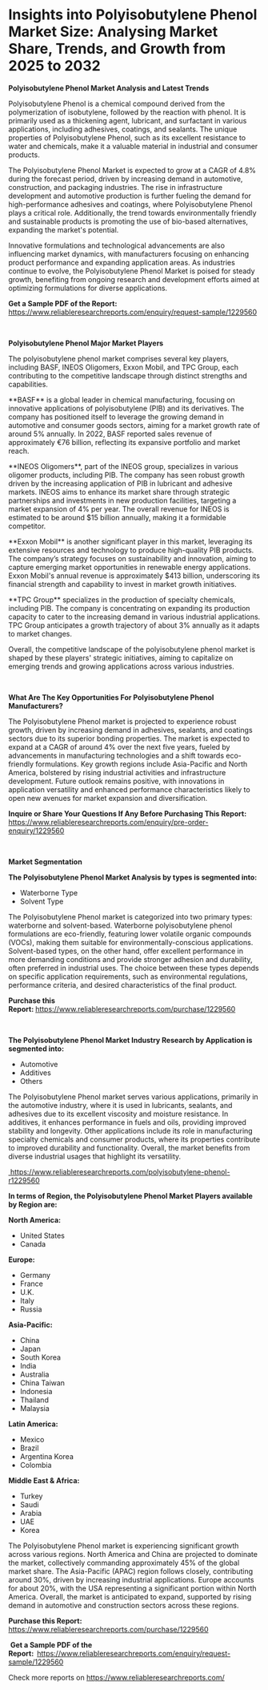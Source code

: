 <p><h1>Insights into Polyisobutylene Phenol Market Size: Analysing Market Share, Trends, and Growth from 2025 to 2032</h1></p><p><strong>Polyisobutylene Phenol Market Analysis and Latest Trends</strong></p>
<p><p>Polyisobutylene Phenol is a chemical compound derived from the polymerization of isobutylene, followed by the reaction with phenol. It is primarily used as a thickening agent, lubricant, and surfactant in various applications, including adhesives, coatings, and sealants. The unique properties of Polyisobutylene Phenol, such as its excellent resistance to water and chemicals, make it a valuable material in industrial and consumer products.</p><p>The Polyisobutylene Phenol Market is expected to grow at a CAGR of 4.8% during the forecast period, driven by increasing demand in automotive, construction, and packaging industries. The rise in infrastructure development and automotive production is further fueling the demand for high-performance adhesives and coatings, where Polyisobutylene Phenol plays a critical role. Additionally, the trend towards environmentally friendly and sustainable products is promoting the use of bio-based alternatives, expanding the market's potential.</p><p>Innovative formulations and technological advancements are also influencing market dynamics, with manufacturers focusing on enhancing product performance and expanding application areas. As industries continue to evolve, the Polyisobutylene Phenol Market is poised for steady growth, benefiting from ongoing research and development efforts aimed at optimizing formulations for diverse applications.</p></p>
<p><strong>Get a Sample PDF of the Report:&nbsp;</strong> <a href="https://www.reliableresearchreports.com/enquiry/request-sample/1229560?utm_campaign=2204&utm_medium=2&utm_source=Github&utm_content=ia&utm_term=02022025&utm_id=polyisobutylene-phenol">https://www.reliableresearchreports.com/enquiry/request-sample/1229560</a></p>
<p>&nbsp;</p>
<p><strong>Polyisobutylene Phenol Major Market Players</strong></p>
<p><p>The polyisobutylene phenol market comprises several key players, including BASF, INEOS Oligomers, Exxon Mobil, and TPC Group, each contributing to the competitive landscape through distinct strengths and capabilities.</p><p>**BASF** is a global leader in chemical manufacturing, focusing on innovative applications of polyisobutylene (PIB) and its derivatives. The company has positioned itself to leverage the growing demand in automotive and consumer goods sectors, aiming for a market growth rate of around 5% annually. In 2022, BASF reported sales revenue of approximately €76 billion, reflecting its expansive portfolio and market reach.</p><p>**INEOS Oligomers**, part of the INEOS group, specializes in various oligomer products, including PIB. The company has seen robust growth driven by the increasing application of PIB in lubricant and adhesive markets. INEOS aims to enhance its market share through strategic partnerships and investments in new production facilities, targeting a market expansion of 4% per year. The overall revenue for INEOS is estimated to be around $15 billion annually, making it a formidable competitor.</p><p>**Exxon Mobil** is another significant player in this market, leveraging its extensive resources and technology to produce high-quality PIB products. The company’s strategy focuses on sustainability and innovation, aiming to capture emerging market opportunities in renewable energy applications. Exxon Mobil's annual revenue is approximately $413 billion, underscoring its financial strength and capability to invest in market growth initiatives.</p><p>**TPC Group** specializes in the production of specialty chemicals, including PIB. The company is concentrating on expanding its production capacity to cater to the increasing demand in various industrial applications. TPC Group anticipates a growth trajectory of about 3% annually as it adapts to market changes.</p><p>Overall, the competitive landscape of the polyisobutylene phenol market is shaped by these players' strategic initiatives, aiming to capitalize on emerging trends and growing applications across various industries.</p></p>
<p>&nbsp;</p>
<p><strong>What Are The Key Opportunities For Polyisobutylene Phenol Manufacturers?</strong></p>
<p><p>The Polyisobutylene Phenol market is projected to experience robust growth, driven by increasing demand in adhesives, sealants, and coatings sectors due to its superior bonding properties. The market is expected to expand at a CAGR of around 4% over the next five years, fueled by advancements in manufacturing technologies and a shift towards eco-friendly formulations. Key growth regions include Asia-Pacific and North America, bolstered by rising industrial activities and infrastructure development. Future outlook remains positive, with innovations in application versatility and enhanced performance characteristics likely to open new avenues for market expansion and diversification.</p></p>
<p><strong>Inquire or Share Your Questions If Any Before Purchasing This Report:</strong> <a href="https://www.reliableresearchreports.com/enquiry/pre-order-enquiry/1229560?utm_campaign=2204&utm_medium=2&utm_source=Github&utm_content=ia&utm_term=02022025&utm_id=polyisobutylene-phenol">https://www.reliableresearchreports.com/enquiry/pre-order-enquiry/1229560</a></p>
<p>&nbsp;</p>
<p><strong>Market Segmentation</strong></p>
<p><strong>The Polyisobutylene Phenol Market Analysis by types is segmented into:</strong></p>
<p><ul><li>Waterborne Type</li><li>Solvent Type</li></ul></p>
<p><p>The Polyisobutylene Phenol market is categorized into two primary types: waterborne and solvent-based. Waterborne polyisobutylene phenol formulations are eco-friendly, featuring lower volatile organic compounds (VOCs), making them suitable for environmentally-conscious applications. Solvent-based types, on the other hand, offer excellent performance in more demanding conditions and provide stronger adhesion and durability, often preferred in industrial uses. The choice between these types depends on specific application requirements, such as environmental regulations, performance criteria, and desired characteristics of the final product.</p></p>
<p><strong>Purchase this Report:&nbsp;</strong><a href="https://www.reliableresearchreports.com/purchase/1229560?utm_campaign=2204&utm_medium=2&utm_source=Github&utm_content=ia&utm_term=02022025&utm_id=polyisobutylene-phenol">https://www.reliableresearchreports.com/purchase/1229560</a></p>
<p>&nbsp;</p>
<p><strong>The Polyisobutylene Phenol Market Industry Research by Application is segmented into:</strong></p>
<p><ul><li>Automotive</li><li>Additives</li><li>Others</li></ul></p>
<p><p>The Polyisobutylene Phenol market serves various applications, primarily in the automotive industry, where it is used in lubricants, sealants, and adhesives due to its excellent viscosity and moisture resistance. In additives, it enhances performance in fuels and oils, providing improved stability and longevity. Other applications include its role in manufacturing specialty chemicals and consumer products, where its properties contribute to improved durability and functionality. Overall, the market benefits from diverse industrial usages that highlight its versatility.</p></p>
<p><a href="https://www.reliableresearchreports.com/polyisobutylene-phenol-r1229560?utm_campaign=2204&utm_medium=2&utm_source=Github&utm_content=ia&utm_term=02022025&utm_id=polyisobutylene-phenol">&nbsp;https://www.reliableresearchreports.com/polyisobutylene-phenol-r1229560</a></p>
<p><strong>In terms of Region, the Polyisobutylene Phenol Market Players available by Region are:</strong></p>
<p>
    <p> <strong> North America: </strong>
        <ul>
            <li>United States</li>
            <li>Canada</li>
        </ul>
        </p> 
    <p> <strong> Europe: </strong>
        <ul>
            <li>Germany</li>
            <li>France</li>
            <li>U.K.</li>
            <li>Italy</li>
            <li>Russia</li>
        </ul>
        </p> 
    <p> <strong> Asia-Pacific: </strong>
        <ul>
            <li>China</li>
            <li>Japan</li>
            <li>South Korea</li>
            <li>India</li>
            <li>Australia</li>
            <li>China Taiwan</li>
            <li>Indonesia</li>
            <li>Thailand</li>
            <li>Malaysia</li>
        </ul>
        </p> 
    <p> <strong> Latin America: </strong>
        <ul>
            <li>Mexico</li>
            <li>Brazil</li>
            <li>Argentina Korea</li>
            <li>Colombia</li>
        </ul>
        </p> 
    <p> <strong> Middle East & Africa: </strong>
        <ul>
            <li>Turkey</li>
            <li>Saudi</li>
            <li>Arabia</li>
            <li>UAE</li>
            <li>Korea</li>
        </ul>
    </p>
    </p>
<p><p>The Polyisobutylene Phenol market is experiencing significant growth across various regions. North America and China are projected to dominate the market, collectively commanding approximately 45% of the global market share. The Asia-Pacific (APAC) region follows closely, contributing around 30%, driven by increasing industrial applications. Europe accounts for about 20%, with the USA representing a significant portion within North America. Overall, the market is anticipated to expand, supported by rising demand in automotive and construction sectors across these regions.</p></p>
<p><strong>Purchase this Report: </strong><a href="https://www.reliableresearchreports.com/purchase/1229560?utm_campaign=2204&utm_medium=2&utm_source=Github&utm_content=ia&utm_term=02022025&utm_id=polyisobutylene-phenol">https://www.reliableresearchreports.com/purchase/1229560</a></p>
<p>&nbsp;<strong>Get a Sample PDF of the Report:&nbsp;&nbsp;</strong><a href="https://www.reliableresearchreports.com/enquiry/request-sample/1229560?utm_campaign=2204&utm_medium=2&utm_source=Github&utm_content=ia&utm_term=02022025&utm_id=polyisobutylene-phenol">https://www.reliableresearchreports.com/enquiry/request-sample/1229560</a></p>
<p><strong></strong></p>
<p>Check more reports on <a href="https://www.reliableresearchreports.com/?utm_campaign=2204&utm_medium=2&utm_source=Github&utm_content=ia&utm_term=02022025&utm_id=polyisobutylene-phenol">https://www.reliableresearchreports.com/</a></p>